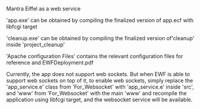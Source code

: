 Mantra
Eiffel as a web service

'app.exe' can be obtained by compiling the finalized version of app.ecf with libfcgi target

'cleanup.exe' can be obtained by compiling the finalized version of'cleanup' inside 'project_cleanup'

'Apache configuration Files' contains the relevant configuration files for reference and EWFDeployment.pdf

Currently, the app does not support web sockets. But when EWF is able to support web sockets on top of it, to enable web sockets, simply replace the 'app_service.e' class from 'For_Websocket' with 'app_service.e' inside 'src', and 'www' from 'For_Websocket' with the main 'www' and recompile the application using libfcgi target, and the websocket service will be available.
